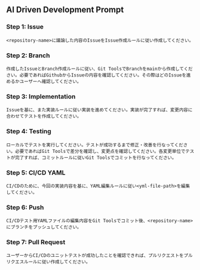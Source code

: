 ## AI Driven Development Prompt

### Step 1: Issue
```
<repository-name>に議論した内容のIssueをIssue作成ルールに従い作成してください。
```

### Step 2: Branch
```
作成したIssueとBranch作成ルールに従い、Git ToolsでBranchをmainから作成してください。必要であればGithubからIssueの内容を確認してください。その際はどのIssueを進めるかユーザーへ確認してください。
```

### Step 3: Implementation
```
Issueを基に、また実装ルールに従い実装を進めてください。実装が完了すれば、変更内容に合わせてテストを作成してください。
```

### Step 4: Testing
```
ローカルでテストを実行してください。テストが成功するまで修正・改善を行なってください。必要であればGit Toolsで差分を確認し、変更点を確認してください。各変更単位でテストが完了すれば、コミットルールに従いGit Toolsでコミットを行なってください。
```

### Step 5: CI/CD YAML
```
CI/CDのために、今回の実装内容を基に、YAML編集ルールに従い<yml-file-path>を編集してください。
```

### Step 6: Push
```
CI/CDテスト用YAMLファイルの編集内容をGit Toolsでコミット後、<repository-name>にブランチをプッシュしてください。
```

### Step 7: Pull Request
```
ユーザーからCI/CDのユニットテストが成功したことを確認できれば、プルリクエストをプルリクエスルールに従い作成してください。
